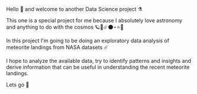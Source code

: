Hello 👋 and welcome to another Data Science project ⚗️

This one is a special project for me because I absolutely love astronomy and anything to do with the cosmos 🪐🌌☄️🌑⋆⭐💫

In this project I'm going to be doing an exploratory data analysis of meteorite landings from NASA datasets ☄️

I hope to analyze the available data, try to identify patterns and insights and derive information that can be useful in understanding the recent meteorite landings.

Lets go 🚀

